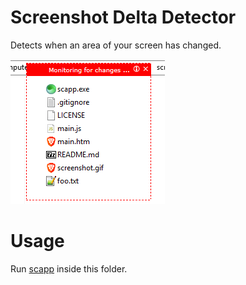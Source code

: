 # Screenshot Delta Detector

Detects when an area of your screen has changed.

![screenshot](screenshot.gif)

# Usage

Run [scapp](https://github.com/c-smile/sciter-js-sdk/blob/main/bin) inside this folder.